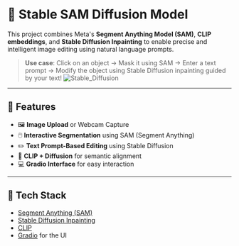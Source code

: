 # 🧠 Stable SAM Diffusion Model

This project combines Meta's **Segment Anything Model (SAM)**, **CLIP embeddings**, and **Stable Diffusion Inpainting** to enable precise and intelligent image editing using natural language prompts.

> **Use case**: Click on an object → Mask it using SAM → Enter a text prompt → Modify the object using Stable Diffusion inpainting guided by your text!
![Stable_Diffusion](https://github.com/user-attachments/assets/c8e370e9-b6cb-4926-b02f-0402a604d9aa)
---

## 🚀 Features

- 🖼️ **Image Upload** or Webcam Capture
- 🖱️ **Interactive Segmentation** using SAM (Segment Anything)
- ✏️ **Text Prompt-Based Editing** using Stable Diffusion
- 🤖 **CLIP + Diffusion** for semantic alignment
- 💻 **Gradio Interface** for easy interaction

---

## 🧩 Tech Stack

- [Segment Anything (SAM)](https://github.com/facebookresearch/segment-anything)
- [Stable Diffusion Inpainting](https://github.com/huggingface/diffusers)
- [CLIP](https://github.com/openai/CLIP)
- [Gradio](https://www.gradio.app/) for the UI

